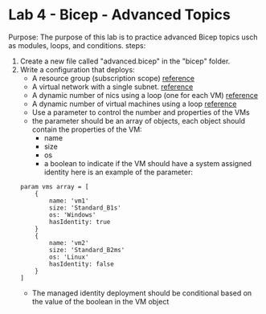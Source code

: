 # Lab 4 - Bicep - Advanced Topics
Purpose: The purpose of this lab is to practice advanced Bicep topics usch as modules, loops, and conditions.
steps:
1. Create a new file called "advanced.bicep" in the "bicep" folder.
2. Write a configuration that deploys:
    - A resource group (subscription scope) [reference](https://learn.microsoft.com/en-us/azure/templates/microsoft.resources/resourcegroups?pivots=deployment-language-bicep)
    - A virtual network with a single subnet. [reference](https://learn.microsoft.com/en-us/azure/templates/microsoft.network/virtualnetworks?pivots=deployment-language-bicep)
    - A dynamic number of nics using a loop (one for each VM) [reference](https://learn.microsoft.com/en-us/azure/templates/microsoft.network/networkinterfaces?pivots=deployment-language-bicep)
    - A dynamic number of virtual machines using a loop [reference](https://learn.microsoft.com/en-us/azure/templates/microsoft.compute/virtualmachines?pivots=deployment-language-bicep)
    - Use a parameter to control the number and properties of the VMs
    - the parameter should be an array of objects, each object should contain the properties of the VM:
        - name
        - size
        - os
        - a boolean to indicate if the VM should have a system assigned identity
    here is an example of the parameter:
    ```bicep
    param vms array = [
        {
            name: 'vm1'
            size: 'Standard_B1s'
            os: 'Windows'
            hasIdentity: true
        }
        {
            name: 'vm2'
            size: 'Standard_B2ms'
            os: 'Linux'
            hasIdentity: false
        }
    ]
    ```
    - The managed identity deployment should be conditional based on the value of the boolean in the VM object
    